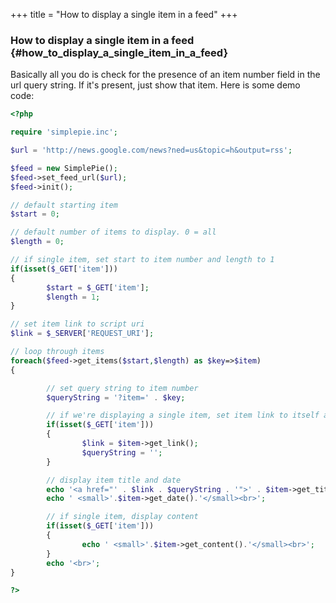 +++
title = "How to display a single item in a feed"
+++

### How to display a single item in a feed {#how_to_display_a_single_item_in_a_feed}

Basically all you do is check for the presence of an item number field in the url query string. If it's present, just show that item. Here is some demo code:

```php
<?php

require 'simplepie.inc';

$url = 'http://news.google.com/news?ned=us&topic=h&output=rss';

$feed = new SimplePie();
$feed->set_feed_url($url);
$feed->init();

// default starting item
$start = 0;

// default number of items to display. 0 = all
$length = 0;

// if single item, set start to item number and length to 1
if(isset($_GET['item']))
{
        $start = $_GET['item'];
        $length = 1;
}

// set item link to script uri
$link = $_SERVER['REQUEST_URI'];

// loop through items
foreach($feed->get_items($start,$length) as $key=>$item)
{

        // set query string to item number
        $queryString = '?item=' . $key;

        // if we're displaying a single item, set item link to itself and set query string to nothing
        if(isset($_GET['item']))
        {
                $link = $item->get_link();
                $queryString = '';
        }

        // display item title and date
        echo '<a href="' . $link . $queryString . '">' . $item->get_title() . '</a>';
        echo ' <small>'.$item->get_date().'</small><br>';

        // if single item, display content
        if(isset($_GET['item']))
        {
                echo ' <small>'.$item->get_content().'</small><br>';
        }
        echo '<br>';
}

?>
```
